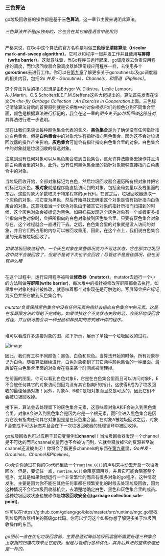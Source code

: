 ### 三色算法

go垃圾回收器的操作都是基于**三色算法**，这一章节主要来说明此算法。

###### 三色算法并不是go独有的，它也会在其它编程语言中使用到

严格来说，在Go中这个算法的官方名称是叫做**三色标记清除算法（tricolor mark-and-sweep algorithm）**。它可以和程序一起并发工作并且使用**写屏障（write barrier）**。这就意味着，当Go程序员运行起来，go调度器去负责应用程序的调度，而垃圾回收器会像调度器处理常规应用程序一样，去使用多个**goroutines**去进行工作。你可以在[第九章](https://github.com/hantmac/Mastering_Go_ZH_CN/blob/master/eBook/chapter9/09.0.md)了解更多关于goroutines以及go调度器的相关内容，包括*Go 并发 - Goroutines，Channels，和管道（Piplines）*。

这个算法背后的核心思想是由Edsger W. Dijkstra，Leslie Lamport，A.J.Martin，C.S.Scholten和E.F.M.Steffens这些大佬提出的。算法首先发表在论文*On-the-fly Garbage Collection：An Exercise in Cooperation*上面。三色标记清除算法背后的首要原则就是它把堆中的对象根据它们的颜色分到不同集合里面，颜色是根据算法进行标记的，我会在这一章的*更多关于go垃圾回收*这部分对其算法进行进一步说明。

现在让我们来谈谈每种颜色集合代表的含义。**黑色集合**是为了确保没有任何指针指向白色集合。但是**白色集合**中的对象允许有指针指向黑色集合，因为这不会对垃圾回收器的操作产生影响。**灰色集合**可能会有指针指向白色集合里的对象。白色集合中的对象就是垃圾回收的候选对象。

注意到没有任何对象可以从黑色集合进到白色集合，这允许算法能够去操作并且清除白色集合里的对象。此外，没有任何黑色集合里的指针对象能够直接指向白色集合中的对象。

当垃圾回收开始，全部对象标记为白色，然后垃圾回收器会遍历所有根对象并把它们标记为灰色。**根对象**就是程序能直接访问到的对象，包括全局变量以及栈里面的东西。这些对象大多数取决于特定程序的go代码。在这之后，垃圾回收器选取一个灰色的对象，把它变为黑色，然后开始寻找去确定这个对象是否有指针指向白色集合的对象。这意味着当一个灰色对象由于被其它对象的指针所指而扫描到的时候，这个灰色对象会被标记为黑色。如果扫描发现这个灰色对象有一个或者更多指针指向白色对象时，会把所指向的白色对象放到灰色集合里。只要有灰色集合对象存在，这个过程就会一直进行下去。之后，白色集合里的对象就是没人访问的对象，并且它们所占用的内存可以被回收重用。因此，在这个点上，我们说白色集合里的元素被垃圾回收了。

###### *如果垃圾回收过程中，一个灰色对象在某些情况变为不可达状态，它在那次垃圾回收中就不会被回收了，但是不是说下次也不会回收！尽管这不是最佳情况，但也没有那么糟*

在这个过程中，运行应用程序被叫做**修改器（mutator）**。mutator去运行一个小的方法叫做**写屏障(write barrier)**，每次堆中的指针被修改写屏障都会去执行。如果堆中对象的指针被修改，就意味着那个对象现在是可触达的，写屏障会把它标记为灰色并把它放到灰色集合中。

###### *mutator负责保持黑色集合中没有任何元素的指针去指向白色集合中的元素。这是在写屏障方法的帮助下完成的。如果维持这个不变状态失败的话，会毁坏垃圾回收过程，并且很可能会以一种丑陋和非预期的方式破坏你的程序。*


堆可以看成许多连接对象的图，如下所示，展示了单独一个垃圾回收的过程。

![image](https://github.com/hantmac/Mastering_Go_ZH_CN/tree/master/images/chapter2/02.3-1.jpg)


因此，我们有三种不同颜色：黑色、白色和灰色。当算法开始的时候，所有对象标记为白色。随着算法继续进行，白色对象移到了其它两种颜色集合的一种里面。最后留在白色集合里面的对象会在将来某个时间点被清理掉。

在前面的图里，你可以看到白色对象E，它是在白色集合里而且可以访问对象F，E不会被任何其它的对象访问到因为没有其它指向E的指针，这使得E成为了垃圾回收的最佳候选对象！另外，对象A、B和C是根对象而且总是可达的，因此它们不会被垃圾回收掉。


接下来，算法会去处理留下的灰色集合元素，这意味着对象A和F会进入到黑色集合里。对象A会进入到黑色集合是因为它是一个根元素，而F会进入黑色集合是因为它没有指向任何其它对象但是是在灰色集合里。在对象A被垃圾回收之后，对象F会变成不可达状态并且会在下一次垃圾回收器的处理循环中被回收掉。

go垃圾回收也可以应用于其它变量例如**channel**！当垃圾回收器发现一个channel是不可达的而且channel变量再也不会被访问到，它就会释放掉它的资源甚至说channel还没被关闭！你将会了解更多channels的东西在[第九章](https://github.com/hantmac/Mastering_Go_ZH_CN/blob/master/eBook/chapter9/09.0.md)里，*Go并发 - Groutines，Channel和Pipelines*。


Go允许你通过在你的Go代码里放一个```runtime.GC()```的声明来手动去开启一次垃圾回收。但是，要记住一点，```runtime.GC()```会阻塞调用器，并且它可能会阻塞整个程序，尤其是如果你想运行一个非常繁忙的而且有很多对象的go程序。这种情况发生，主要是因为你不能在其他任何事都在频繁变化的时候去处理垃圾回收，因为这种情况不会给垃圾回收器机会，去清楚地确定白色、黑色和灰色集合里的成员。这种垃圾回收状态也被称作是**垃圾回收安全点(garbage collection safe-point)**。


你可以在https://github.com/golang/go/blob/master/src/runtime/mgc.go里找到垃圾回收器相关的高级go代码。你可以学习这个如果你想了解更多关于垃圾回收操作的东西。

###### *go团队一直在优化垃圾回收器，主要是通过降低垃圾回收器所需要处理三种集合上数据的扫描次数来让它更快。但是尽管进行各种优化，其背后算法的整体原理还是一样的。*

